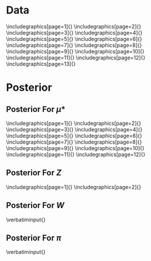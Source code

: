 # Data
\includegraphics[page=1]{<path-to-data>}
\includegraphics[page=2]{<path-to-data>}
\includegraphics[page=3]{<path-to-data>}
\includegraphics[page=4]{<path-to-data>}
\includegraphics[page=5]{<path-to-data>}
\includegraphics[page=6]{<path-to-data>}
\includegraphics[page=7]{<path-to-data>}
\includegraphics[page=8]{<path-to-data>}
\includegraphics[page=9]{<path-to-data>}
\includegraphics[page=10]{<path-to-data>}
\includegraphics[page=11]{<path-to-data>}
\includegraphics[page=12]{<path-to-data>}
\includegraphics[page=13]{<path-to-data>}

# Posterior

## Posterior For $\mu*$
\includegraphics[page=1]{<path-to-mus>}
\includegraphics[page=2]{<path-to-mus>}
\includegraphics[page=3]{<path-to-mus>}
\includegraphics[page=4]{<path-to-mus>}
\includegraphics[page=5]{<path-to-mus>}
\includegraphics[page=6]{<path-to-mus>}
\includegraphics[page=7]{<path-to-mus>}
\includegraphics[page=8]{<path-to-mus>}
\includegraphics[page=9]{<path-to-mus>}
\includegraphics[page=10]{<path-to-mus>}
\includegraphics[page=11]{<path-to-mus>}
\includegraphics[page=12]{<path-to-mus>}

## Posterior For $Z$
\includegraphics[page=1]{<path-to-Z>}
\includegraphics[page=2]{<path-to-Z>}

## Posterior For $W$
\verbatiminput{<path-to-W>}

## Posterior For $\pi$
\verbatiminput{<path-to-pi>}

